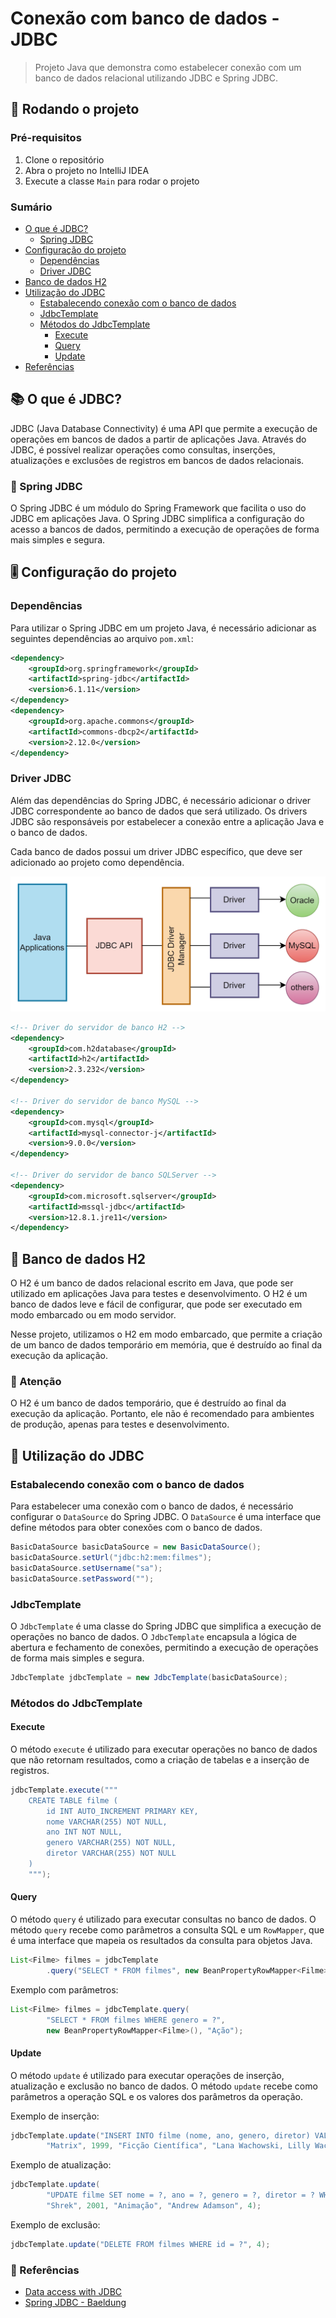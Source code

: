 # Conexão com banco de dados - JDBC

> Projeto Java que demonstra como estabelecer conexão com um banco de dados relacional utilizando JDBC e Spring JDBC.

## 🚀 Rodando o projeto

### Pré-requisitos

1. Clone o repositório
2. Abra o projeto no IntelliJ IDEA
3. Execute a classe `Main` para rodar o projeto

### Sumário

- [O que é JDBC?](#o-que-é-jdbc)
  - [Spring JDBC](#spring-jdbc)
- [Configuração do projeto](#configuração-do-projeto)
  - [Dependências](#dependências)
  - [Driver JDBC](#driver-jdbc)
- [Banco de dados H2](#banco-de-dados-h2)
- [Utilização do JDBC](#utilização-do-jdbc)
  - [Estabalecendo conexão com o banco de dados](#estabalecendo-conexão-com-o-banco-de-dados)
  - [JdbcTemplate](#jdbctemplate)
  - [Métodos do JdbcTemplate](#métodos-do-jdbctemplate)
    - [Execute](#execute)
    - [Query](#query)
    - [Update](#update)
- [Referências](#referências)

## 📚 O que é JDBC?

JDBC (Java Database Connectivity) é uma API que permite a execução de operações em bancos de dados a partir de aplicações Java. Através do JDBC, é possível realizar operações como consultas, inserções, atualizações e exclusões de registros em bancos de dados relacionais.

### 🍃 Spring JDBC

O Spring JDBC é um módulo do Spring Framework que facilita o uso do JDBC em aplicações Java. O Spring JDBC simplifica a configuração do acesso a bancos de dados, permitindo a execução de operações de forma mais simples e segura.

## 🎚️ Configuração do projeto

### Dependências

Para utilizar o Spring JDBC em um projeto Java, é necessário adicionar as seguintes dependências ao arquivo `pom.xml`:

```xml
<dependency>
    <groupId>org.springframework</groupId>
    <artifactId>spring-jdbc</artifactId>
    <version>6.1.11</version>
</dependency>
<dependency>
    <groupId>org.apache.commons</groupId>
    <artifactId>commons-dbcp2</artifactId>
    <version>2.12.0</version>
</dependency>
```

### Driver JDBC

Além das dependências do Spring JDBC, é necessário adicionar o driver JDBC correspondente ao banco de dados que será utilizado. Os drivers JDBC são responsáveis por estabelecer a conexão entre a aplicação Java e o banco de dados.

Cada banco de dados possui um driver JDBC específico, que deve ser adicionado ao projeto como dependência.

![driver.png](driver.png)

```xml
<!-- Driver do servidor de banco H2 -->
<dependency>
    <groupId>com.h2database</groupId>
    <artifactId>h2</artifactId>
    <version>2.3.232</version>
</dependency>

<!-- Driver do servidor de banco MySQL -->
<dependency>
    <groupId>com.mysql</groupId>
    <artifactId>mysql-connector-j</artifactId>
    <version>9.0.0</version>
</dependency>

<!-- Driver do servidor de banco SQLServer -->
<dependency>
    <groupId>com.microsoft.sqlserver</groupId>
    <artifactId>mssql-jdbc</artifactId>
    <version>12.8.1.jre11</version>
</dependency>
```

## 💾 Banco de dados H2

O H2 é um banco de dados relacional escrito em Java, que pode ser utilizado em aplicações Java para testes e desenvolvimento. O H2 é um banco de dados leve e fácil de configurar, que pode ser executado em modo embarcado ou em modo servidor.

Nesse projeto, utilizamos o H2 em modo embarcado, que permite a criação de um banco de dados temporário em memória, que é destruído ao final da execução da aplicação.

### 🚧 Atenção

O H2 é um banco de dados temporário, que é destruído ao final da execução da aplicação. Portanto, ele não é recomendado para ambientes de produção, apenas para testes e desenvolvimento.

## 🧭 Utilização do JDBC

### Estabalecendo conexão com o banco de dados

Para estabelecer uma conexão com o banco de dados, é necessário configurar o `DataSource` do Spring JDBC. O `DataSource` é uma interface que define métodos para obter conexões com o banco de dados.

```java
BasicDataSource basicDataSource = new BasicDataSource();
basicDataSource.setUrl("jdbc:h2:mem:filmes");
basicDataSource.setUsername("sa");
basicDataSource.setPassword("");
```

### JdbcTemplate

O `JdbcTemplate` é uma classe do Spring JDBC que simplifica a execução de operações no banco de dados. O `JdbcTemplate` encapsula a lógica de abertura e fechamento de conexões, permitindo a execução de operações de forma mais simples e segura.

```java
JdbcTemplate jdbcTemplate = new JdbcTemplate(basicDataSource);
```

### Métodos do JdbcTemplate

#### Execute

O método `execute` é utilizado para executar operações no banco de dados que não retornam resultados, como a criação de tabelas e a inserção de registros.

```java
jdbcTemplate.execute("""
    CREATE TABLE filme (
        id INT AUTO_INCREMENT PRIMARY KEY,
        nome VARCHAR(255) NOT NULL,
        ano INT NOT NULL,
        genero VARCHAR(255) NOT NULL,
        diretor VARCHAR(255) NOT NULL
    )
    """);
```

#### Query

O método `query` é utilizado para executar consultas no banco de dados. O método `query` recebe como parâmetros a consulta SQL e um `RowMapper`, que é uma interface que mapeia os resultados da consulta para objetos Java.

```java
List<Filme> filmes = jdbcTemplate
        .query("SELECT * FROM filmes", new BeanPropertyRowMapper<Filme>());
```

Exemplo com parâmetros:

```java
List<Filme> filmes = jdbcTemplate.query(
        "SELECT * FROM filmes WHERE genero = ?",
        new BeanPropertyRowMapper<Filme>(), "Ação");
```

#### Update

O método `update` é utilizado para executar operações de inserção, atualização e exclusão no banco de dados. O método `update` recebe como parâmetros a operação SQL e os valores dos parâmetros da operação.

Exemplo de inserção:

```java
jdbcTemplate.update("INSERT INTO filme (nome, ano, genero, diretor) VALUES (?, ?, ?, ?)",
        "Matrix", 1999, "Ficção Científica", "Lana Wachowski, Lilly Wachowski");
```

Exemplo de atualização:

```java
jdbcTemplate.update(
        "UPDATE filme SET nome = ?, ano = ?, genero = ?, diretor = ? WHERE id = ?",
        "Shrek", 2001, "Animação", "Andrew Adamson", 4);
```

Exemplo de exclusão:

```java
jdbcTemplate.update("DELETE FROM filmes WHERE id = ?", 4);
```

### 📜 Referências

* [Data access with JDBC](https://docs.spring.io/spring-framework/docs/3.0.x/spring-framework-reference/html/jdbc.html)
* [Spring JDBC - Baeldung](https://www.baeldung.com/spring-jdbc-jdbctemplate)